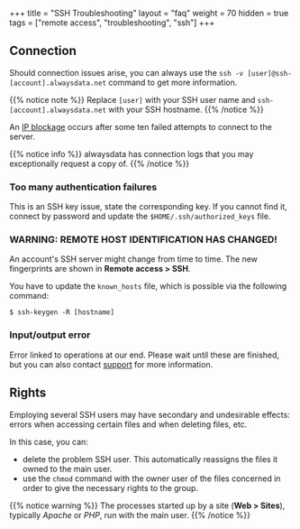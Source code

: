 +++
title = "SSH Troubleshooting"
layout = "faq"
weight = 70
hidden = true
tags = ["remote access", "troubleshooting", "ssh"]
+++

## Connection

Should connection issues arise, you can always use the `ssh -v [user]@ssh-[account].alwaysdata.net` command to get more information.

{{% notice note %}}
Replace `[user]` with your SSH user name and `ssh-[account].alwaysdata.net` with your SSH hostname.
{{% /notice %}}

An [IP blockage](security/network#intrusion-prevention) occurs after some ten failed attempts to connect to the server.

{{% notice info %}}
alwaysdata has connection logs that you may exceptionally request a copy of.
{{% /notice %}}

### Too many authentication failures

This is an SSH key issue, state the corresponding key. If you cannot find it, connect by password and update the `$HOME/.ssh/authorized_keys` file.

### WARNING: REMOTE HOST IDENTIFICATION HAS CHANGED!

An account's SSH server might change from time to time. The new fingerprints are shown in **Remote access > SSH**.

You have to update the `known_hosts` file, which is possible via the following command:

```ssh
$ ssh-keygen -R [hostname]
```

### Input/output error

Error linked to operations at our end. Please wait until these are finished, but you can also contact [support](https://admin.alwaysdata.com/support/add/) for more information.

## Rights

Employing several SSH users may have secondary and undesirable effects: errors when accessing certain files and when deleting files, etc.

In this case, you can:

- delete the problem SSH user. This automatically reassigns the files it owned to the main user.
- use the `chmod` command with the owner user of the files concerned in order to give the necessary rights to the group.

{{% notice warning %}}
The processes started up by a site (**Web > Sites**), typically *Apache* or *PHP*, run with the main user.
{{% /notice %}}

